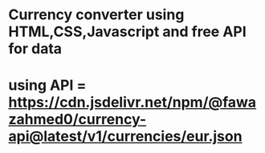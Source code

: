 # Currency converter using HTML,CSS,Javascript and free API for data 
# using API =  https://cdn.jsdelivr.net/npm/@fawazahmed0/currency-api@latest/v1/currencies/eur.json